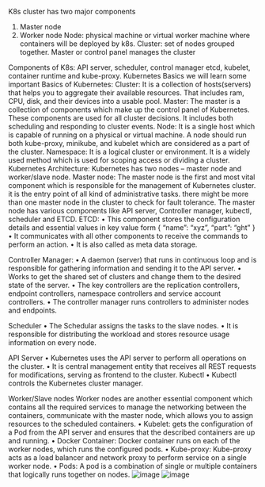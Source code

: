 K8s cluster has two major components
1.	Master node
2.	Worker node
Node: physical machine or virtual worker machine where containers will be deployed by k8s.
Cluster: set of nodes grouped together.
Master or control panel manages the cluster


Components of K8s:
API server, scheduler, control manager etcd, kubelet, container runtime and kube-proxy.
Kubernetes Basics
we will learn some important Basics of Kubernetes:
Cluster:
It is a collection of hosts(servers) that helps you to aggregate their available resources. That includes ram, CPU,  disk, and their devices into a usable pool.
Master:
The master is a collection of components which make up the control panel of Kubernetes. These components are used for all cluster decisions. It includes both scheduling and responding to cluster events.
Node:
It is a single host which is capable of running on a physical or virtual machine. A node should run both kube-proxy, minikube, and kubelet which are considered as a part of the cluster.
Namespace:
It is a logical cluster or environment. It is a widely used method which is used for scoping access or dividing a cluster.
Kubernetes Architecture:
Kubernetes has two nodes – master node and worker/slave node.
Master node:
The master node is the first and most vital component which is responsible for the management of Kubernetes cluster. it is the entry point of all kind of administrative tasks. there might be more than one master node in the cluster to check for fault tolerance.
The master node has various components like API server, Controller manager, kubectl, scheduler and ETCD.
ETCD: 
•	This component stores the configuration details and essential values in key value form 
{
“name”: “xyz”,
“part”: “ght”
}
•	It communicates with all other components to receive the commands to perform an action.
•	It is also called as meta data storage.

Controller Manager:
•	A daemon (server) that runs in continuous loop and is responsible for gathering information and sending it to the API server.
•	Works to get the shared set of clusters and change them to the desired state of the server.
•	The key controllers are the replication controllers, endpoint controllers, namespace controllers and service account controllers.
•	The controller manager runs controllers to administer nodes and endpoints.

Scheduler
•	The Schedular assigns the tasks to the slave nodes.
•	It is responsible for distributing the workload and stores resource usage information on every node.

API Server
•	Kubernetes uses the API server to perform all operations on the cluster.
•	It is central management entity that receives all REST requests for modifications, serving as frontend to the cluster.
Kubectl
•	Kubectl controls the Kubernetes cluster manager.

Worker/Slave nodes
Worker nodes are another essential component which contains all the required services to manage the networking between the containers, communicate with the master node, which allows you to assign resources to the scheduled containers.
•	Kubelet: gets the configuration of a Pod from the API server and ensures that the described containers are up and running.
•	Docker Container: Docker container runs on each of the worker nodes, which runs the configured pods.
•	Kube-proxy: Kube-proxy acts as a load balancer and network proxy to perform service on a single worker node.
•	Pods: A pod is a combination of single or multiple containers that logically runs together on nodes.
![image](https://github.com/Roopa2487/Kubernets_yaml_files_roopa2487/assets/154946002/9f20c5cc-c791-4286-b5b9-bfaaa25bc3b8)
![image](https://github.com/Roopa2487/Kubernets_yaml_files_roopa2487/assets/154946002/ccc5924e-bedd-4710-9170-4b874108e545)
